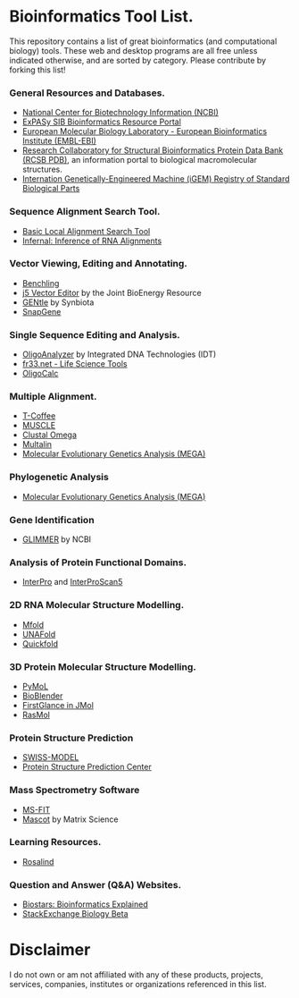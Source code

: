 # Bioinformatics Tool List.

This repository contains a list of great bioinformatics (and computational biology) tools. These web and desktop programs are all free unless indicated otherwise, and are sorted by category. Please contribute by forking this list!

### General Resources and Databases.

- [National Center for Biotechnology Information (NCBI)](http://www.ncbi.nlm.nih.gov/)
- [ExPASy SIB Bioinformatics Resource Portal](http://www.expasy.org/)
- [European Molecular Biology Laboratory - European Bioinformatics Institute (EMBL-EBI)](http://www.ebi.ac.uk/)
- [Research Collaboratory for Structural Bioinformatics Protein Data Bank (RCSB PDB)](http://www.rcsb.org/pdb/home/home.do), an information portal to biological macromolecular structures.
- [Internation Genetically-Engineered Machine (iGEM) Registry of Standard Biological Parts](http://parts.igem.org/Main_Page)

### Sequence Alignment Search Tool.

- [Basic Local Alignment Search Tool](http://blast.ncbi.nlm.nih.gov/Blast.cgi)
- [Infernal: Inference of RNA Alignments](http://infernal.janelia.org/)

### Vector Viewing, Editing and Annotating.

- [Benchling](https://benchling.com/)
- [j5 Vector Editor](http://j5.jbei.org/VectorEditor/VectorEditor.html) by the Joint BioEnergy Resource
- [GENtle](https://gentle.synbiota.com/) by Synbiota
- [SnapGene](http://www.snapgene.com/)

### Single Sequence Editing and Analysis.

- [OligoAnalyzer](http://www.idtdna.com/analyzer/applications/oligoanalyzer/Default.aspx) by Integrated DNA Technologies (IDT)
- [fr33.net - Life Science Tools](http://www.fr33.net/index.php)
- [OligoCalc](http://www.basic.northwestern.edu/biotools/OligoCalc.html)

### Multiple Alignment.

- [T-Coffee](http://tcoffee.crg.cat/apps/tcoffee/index.html)
- [MUSCLE](http://www.ebi.ac.uk/Tools/msa/muscle/)
- [Clustal Omega](https://www.ebi.ac.uk/Tools/msa/clustalo/)
- [Multalin](http://multalin.toulouse.inra.fr/multalin/)
- [Molecular Evolutionary Genetics Analysis (MEGA)](http://www.megasoftware.net/)

### Phylogenetic Analysis

- [Molecular Evolutionary Genetics Analysis (MEGA)](http://www.megasoftware.net/)

### Gene Identification

- [GLIMMER](http://www.ncbi.nlm.nih.gov/genomes/MICROBES/glimmer_3.cgi) by NCBI

### Analysis of Protein Functional Domains.

- [InterPro](http://www.ebi.ac.uk/interpro/) and [InterProScan5](http://www.ebi.ac.uk/Tools/pfa/iprscan5/)

### 2D RNA Molecular Structure Modelling.

- [Mfold](http://mfold.rna.albany.edu/?q=mfold)
- [UNAFold](http://mfold.rna.albany.edu/?q=unafold-man-pages)
- [Quickfold](http://mfold.rna.albany.edu/?q=DINAMelt/Quickfold)

### 3D Protein Molecular Structure Modelling.

- [PyMoL](http://pymol.org/pymol)
- [BioBlender](http://www.bioblender.eu/)
- [FirstGlance in JMol](http://bioinformatics.org/firstglance/fgij/)
- [RasMol](http://www.rasmol.org/)

### Protein Structure Prediction

- [SWISS-MODEL](http://swissmodel.expasy.org/?pid=smh01)
- [Protein Structure Prediction Center](http://predictioncenter.org/)

### Mass Spectrometry Software

- [MS-FIT](http://prospector.ucsf.edu/prospector/cgi-bin/msform.cgi?form=msfitstandard)
- [Mascot](http://www.matrixscience.com/) by Matrix Science

### Learning Resources.

- [Rosalind](http://rosalind.info/problems/locations/)

### Question and Answer (Q&A) Websites.

- [Biostars: Bioinformatics Explained](https://www.biostars.org/)
- [StackExchange Biology Beta](http://biology.stackexchange.com/)

# Disclaimer

I do not own or am not affiliated with any of these products, projects, services, companies, institutes or organizations referenced in this list.